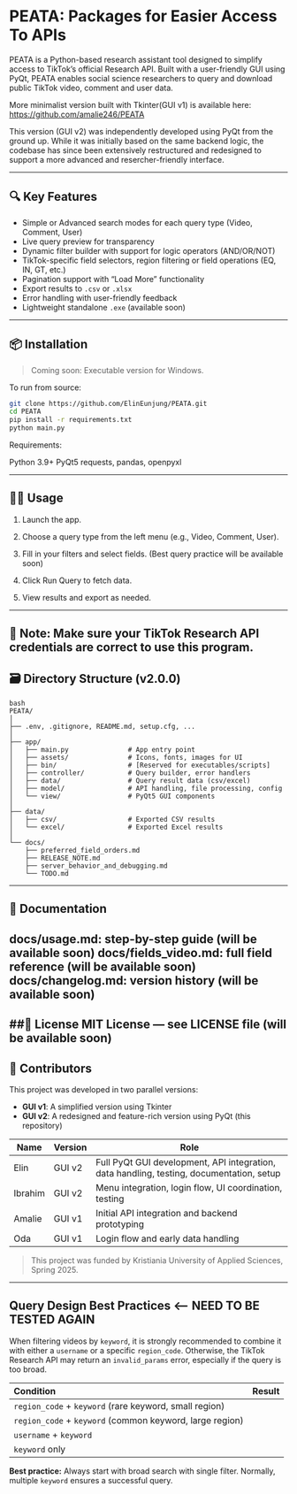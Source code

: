 # PEATA: Packages for Easier Access To APIs

PEATA is a Python-based research assistant tool designed to simplify access to TikTok’s official Research API. Built with a user-friendly GUI using PyQt, PEATA enables social science researchers to query and download public TikTok video, comment and user data.

More minimalist version built with Tkinter(GUI v1) is available here: 
https://github.com/amalie246/PEATA

This version (GUI v2) was independently developed using PyQt from the ground up.
While it was initially based on the same backend logic, the codebase has since been extensively restructured and redesigned to support a more advanced and resercher-friendly interface.

---


## 🔍 Key Features

- Simple or Advanced search modes for each query type (Video, Comment, User)
- Live query preview for transparency
- Dynamic filter builder with support for logic operators (AND/OR/NOT)
- TikTok-specific field selectors, region filtering or field operations (EQ, IN, GT, etc.)
- Pagination support with “Load More” functionality
- Export results to `.csv` or `.xlsx`
- Error handling with user-friendly feedback
- Lightweight standalone `.exe` (available soon)

---

## 📦 Installation

> Coming soon: Executable version for Windows.

To run from source:

```bash
git clone https://github.com/ElinEunjung/PEATA.git
cd PEATA
pip install -r requirements.txt
python main.py
```

Requirements:

Python 3.9+
PyQt5
requests, pandas, openpyxl

---
## 🧑‍💻 Usage
1. Launch the app.

2. Choose a query type from the left menu (e.g., Video, Comment, User).

3. Fill in your filters and select fields. (Best query practice will be available soon)

4. Click Run Query to fetch data.

5. View results and export as needed.

---

## 📝 Note: Make sure your TikTok Research API credentials are correct to use this program.

## 🗃 Directory Structure (v2.0.0)

```
bash
PEATA/
│
├── .env, .gitignore, README.md, setup.cfg, ...
│
├── app/
│   ├── main.py               # App entry point
│   ├── assets/               # Icons, fonts, images for UI
│   ├── bin/                  # [Reserved for executables/scripts]
│   ├── controller/           # Query builder, error handlers
│   ├── data/                 # Query result data (csv/excel)
│   ├── model/                # API handling, file processing, config
│   └── view/                 # PyQt5 GUI components
│
├── data/
│   ├── csv/                  # Exported CSV results
│   └── excel/                # Exported Excel results
│
└── docs/
    ├── preferred_field_orders.md
    ├── RELEASE_NOTE.md
    ├── server_behavior_and_debugging.md
    └── TODO.md

```
---

## 📖 Documentation
docs/usage.md: step-by-step guide (will be available soon)
docs/fields_video.md: full field reference (will be available soon)
docs/changelog.md: version history (will be available soon)
---

##📄 License
MIT License — see LICENSE file (will be available soon)
---

## 👤 Contributors

This project was developed in two parallel versions:  
- **GUI v1**: A simplified version using Tkinter  
- **GUI v2**: A redesigned and feature-rich version using PyQt (this repository)


| Name      | Version | Role                                                                                     |
|-----------|---------|------------------------------------------------------------------------------------------|
| Elin      | GUI v2  | Full PyQt GUI development, API integration, data handling, testing, documentation, setup |
| Ibrahim   | GUI v2  | Menu integration, login flow, UI coordination, testing                                   |
| Amalie    | GUI v1  | Initial API integration and backend prototyping                                          |
| Oda       | GUI v1  | Login flow and early data handling                                                       |

> This project was funded by Kristiania University of Applied Sciences, Spring 2025.
---

## Query Design Best Practices  <-- NEED TO BE TESTED AGAIN

When filtering videos by `keyword`, it is strongly recommended to combine it with either a `username` or a specific `region_code`. 
Otherwise, the TikTok Research API may return an `invalid_params` error, especially if the query is too broad.

| Condition | Result |
|:---|:---|
| `region_code` + `keyword` (rare keyword, small region) |  |
| `region_code` + `keyword` (common keyword, large region) |  |
| `username` + `keyword` |  |
| `keyword` only |  |

**Best practice:** Always start with broad search with single filter. Normally, multiple `keyword` ensures a successful query.

